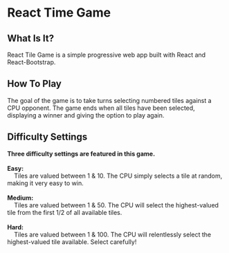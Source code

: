 # React Time Game
## What Is It?
React Tile Game is a simple progressive web app built with React and React-Bootstrap.
## How To Play
The goal of the game is to take turns selecting numbered tiles against a CPU opponent. The game ends when all tiles have been selected, displaying a winner and giving the option to play again.
## Difficulty Settings
<strong>Three difficulty settings are featured in this game.</strong></br>  
<strong>Easy:</strong>  
&nbsp;&nbsp;&nbsp;&nbsp;Tiles are valued between 1 & 10. The CPU simply selects a tile at random, making it very easy to win.<br/><br/>
<strong>Medium:</strong>  
&nbsp;&nbsp;&nbsp;&nbsp;Tiles are valued between 1 & 50. The CPU will select the highest-valued tile from the first 1/2 of all available tiles.<br/><br/>
<strong>Hard:</strong>  
&nbsp;&nbsp;&nbsp;&nbsp;Tiles are valued between 1 & 100. The CPU will relentlessly select the highest-valued tile available. Select carefully!
